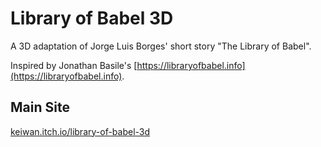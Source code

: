 # Library of Babel 3D

A 3D adaptation of Jorge Luis Borges' short story "The Library of Babel".

Inspired by Jonathan Basile's [https://libraryofbabel.info](https://libraryofbabel.info).

## Main Site

[keiwan.itch.io/library-of-babel-3d](https://keiwan.itch.io/library-of-babel-3d)
